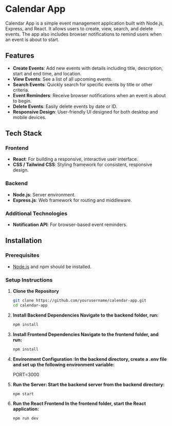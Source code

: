 # Calendar App

Calendar App is a simple event management application built with Node.js, Express, and React. It allows users to create, view, search, and delete events. The app also includes browser notifications to remind users when an event is about to start.

## Features

- **Create Events**: Add new events with details including title, description, start and end time, and location.
- **View Events**: See a list of all upcoming events.
- **Search Events**: Quickly search for specific events by title or other criteria.
- **Event Reminders**: Receive browser notifications when an event is about to begin.
- **Delete Events**: Easily delete events by date or ID.
- **Responsive Design**: User-friendly UI designed for both desktop and mobile devices.

## Tech Stack

### Frontend

- **React**: For building a responsive, interactive user interface.
- **CSS / Tailwind CSS**: Styling framework for consistent, responsive design.

### Backend

- **Node.js**: Server environment.
- **Express.js**: Web framework for routing and middleware.

### Additional Technologies

- **Notification API**: For browser-based event reminders.

## Installation

### Prerequisites

- [Node.js](https://nodejs.org/) and npm should be installed.

### Setup Instructions

1. **Clone the Repository**

   ```bash
   git clone https://github.com/yourusername/calendar-app.git
   cd calendar-app

   ```

2. **Install Backend Dependencies Navigate to the backend folder, run:**

   ```bash
   npm install

3. **Install Frontend Dependencies Navigate to the frontend folder, and run:**

   ```bash
   npm install

4. **Environment Configuration :In the backend directory, create a .env file and set up the following environment variable:**

   PORT=3000

6. **Run the Server: Start the backend server from the backend directory:**
   ```bash
   npm start

6. **Run the React Frontend In the frontend folder, start the React application:**
   ```bash
   npm run dev
````
